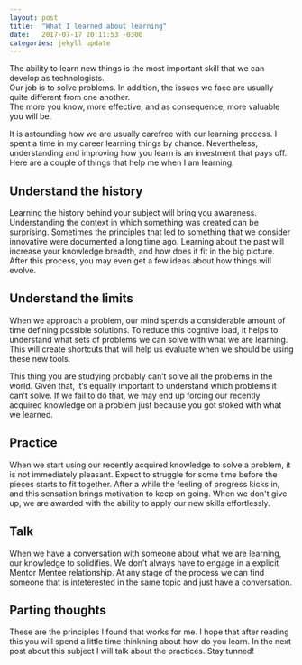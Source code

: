 ```yaml
---
layout: post
title:  "What I learned about learning"
date:   2017-07-17 20:11:53 -0300
categories: jekyll update
---
```

The ability to learn new things is the most important skill that we can develop as technologists.  
Our job is to solve problems. In addition, the issues we face are usually quite different from one another.  
The more you know, more effective, and as consequence, more valuable you will be.

It is astounding how we are usually carefree with our learning process.
I spent a time in my career learning things by chance.
Nevertheless, understanding and improving how you learn is an investment that pays off.
Here are a couple of things that help me when I am learning.

## Understand the history
Learning the history behind your subject will bring you awareness.
Understanding the context in which something was created can be surprising.
Sometimes the principles that led to something that we consider innovative were documented a long time ago.
Learning about the past will increase your knowledge breadth, and how does it fit in the big picture.
After this process, you may even get a few ideas about how things will evolve.

## Understand the limits
When we approach a problem, our mind spends a considerable amount of time defining possible solutions.
To reduce this cogntive load, it helps to understand what sets of problems we can solve with what we are learning.
This will create shortcuts that will help us evaluate when we should be using these new tools.

This thing you are studying probably can’t solve all the problems in the world.
Given that, it’s equally important to understand which problems it can’t solve.
If we fail to do that, we may end up forcing our recently acquired knowledge on a problem just because you got stoked with what we learned.

## Practice
When we start using our recently acquired knowledge to solve a problem, it is not immediately pleasant.
Expect to struggle for some time before the pieces starts to fit together.
After a while the feeling of progress kicks in, and this sensation brings motivation to keep on going.
When we don't give up, we are awarded with the ability to apply our new skills effortlessly.

## Talk
When we have a conversation with someone about what we are learning, our knowledge to solidifies.
We don’t always have to engage in a explicit Mentor Mentee relationship.
At any stage of the process we can find someone that is inteterested in the same topic and just have a conversation.

## Parting thoughts
These are the principles I found that works for me.
I hope that after reading this you will spend a little time thinkning about how do you learn.
In the next post about this subject I will talk about the practices. Stay tunned!
